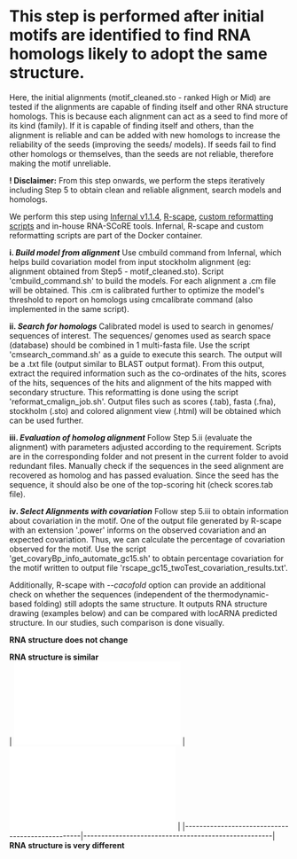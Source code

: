 # This step is performed after initial motifs are identified to find RNA homologs likely to adopt the same structure.

Here, the initial alignments (motif_cleaned.sto - ranked High or Mid) are tested if the alignments are capable of finding itself and other RNA structure homologs. This is because each alignment can act as a seed to find more of its kind (family). If it is capable of finding itself and others, than the alignment is reliable and can be added with new homologs to increase the reliability of the seeds (improving the seeds/ models). If seeds fail to find other homologs or themselves, than the seeds are not reliable, therefore making the motif unreliable.

**! Disclaimer:** From this step onwards, we perform the steps iteratively including Step 5 to obtain clean and reliable alignment, search models and homologs.  

We perform this step using [Infernal v1.1.4](http://eddylab.org/infernal/), [R-scape](https://github.com/EddyRivasLab/R-scape), [custom reformatting scripts](https://barricklab.org/twiki/bin/view/Lab/SupplementRiboswitchPrediction_v1) and in-house RNA-SCoRE tools. Infernal, R-scape and custom reformatting scripts are part of the Docker container.

**i. _Build model from alignment_**
Use cmbuild command from Infernal, which helps build covariation model from input stockholm alignment (eg: alignment obtained from Step5 - motif_cleaned.sto). Script 'cmbuild_command.sh' to build the models. For each alignment a .cm file will be obtained. This .cm is calibrated further to optimize the model's threshold to report on homologs using cmcalibrate command (also implemented in the same script).

**ii. _Search for homologs_**
Calibrated model is used to search in genomes/ sequences of interest. The sequences/ genomes used as search space (database) should be combined in 1 multi-fasta file. Use the script 'cmsearch_command.sh' as a guide to execute this search. The output will be a .txt file (output similar to BLAST output format). From this output, extract the required information such as the co-ordinates of the hits, scores of the hits, sequences of the hits and alignment of the hits mapped with secondary structure. This reformatting is done using the script 'reformat_cmalign_job.sh'. Output files such as scores (.tab), fasta (.fna), stockholm (.sto) and colored alignment view (.html) will be obtained which can be used further.

**iii. _Evaluation of homolog alignment_**
Follow Step 5.ii (evaluate the alignment) with parameters adjusted according to the requirement. Scripts are in the corresponding folder and not present in the current folder to avoid redundant files. Manually check if the sequences in the seed alignment are recovered as homolog and has passed evaluation. Since the seed has the sequence, it should also be one of the top-scoring hit (check scores.tab file).

**iv. _Select Alignments with covariation_**
Follow step 5.iii to obtain information about covariation in the motif. One of the output file generated by R-scape with an extension '.power' informs on the observed covariation and an expected covariation. Thus, we can calculate the percentage of covariation observed for the motif. Use the script 'get_covaryBp_info_automate_gc15.sh' to obtain percentage covariation for the motif written to output file 'rscape_gc15_twoTest_covariation_results.txt'.

Additionally, R-scape with _--cacofold_ option can provide an additional check on whether the sequences (independent of the thermodynamic-based folding) still adopts the same structure. It outputs RNA structure drawing (examples below) and can be compared with locARNA predicted structure. In our studies, such comparison is done visually. 
 
**RNA structure does not change**  

**RNA structure is similar**   
| ![locARNA predicted structure](NC_036423.1_1_175_425r_gc15_rscape.R2R.sto.pdf) | ![R-scape cacofold predicted structure](NC_036423.1_1_175_425r_gc15_rscape.cacofold.R2R.sto.pdf) |
|-------------------------------------------------|-----------------------------------------------------|
**RNA structure is very different**
